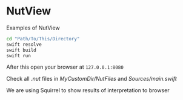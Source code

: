 # NutView

Examples of NutView

```sh
cd "Path/To/This/Directory"
swift resolve 
swift build 
swift run
```

After this open your browser at `127.0.0.1:8080`

Check all *.nut* files in *MyCustomDir/NutFiles* and *Sources/main.swift*

We are using Squirrel to show results of interpretation to browser

